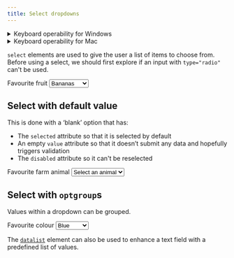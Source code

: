 ```yaml
---
title: Select dropdowns
---
```


<details>
    <summary>Keyboard operability for Windows</summary>
    <ul>
        <li>Tab to place focus on the select drop down list</li>
        <li>Spacebar will open the list but not close it</li>
        <li>Enter will open and close the list</li>
        <li>Up and down arrows can be used to make selection</li>
        <li>Tab to move focus from the select drop down list</li>
    </ul>
</details>

<details>
    <summary>Keyboard operability for Mac</summary>
    <ul>
        <li>Tab to place focus on the select drop down list</li>
        <li>Spacebar will open the list but not close it</li>
        <li>Enter will open and close the list</li>
        <li>Up and down arrows can be used to make selection</li>
        <li>Tab to move focus from the select drop down list</li>
    </ul>
</details>

`select` elements are used to give the user a list of items to choose from. Before using a select, we should first explore if an input with `type="radio"` can't be used.

<form>
    <label for="fruit">Favourite fruit</label>
    <select id="fruit">
        <option>Bananas</option>
        <option>Apples</option>
        <option>Oranges</option>
        <option>Blueberries</option>
    </select>
</form>


## Select with default value

This is done with a ‘blank’ option that has:

- The `selected` attribute so that it is selected by default
- An empty `value` attribute so that it doesn’t submit any data and hopefully triggers validation
- The `disabled` attribute so it can't be reselected

<form>
    <label for="farm-animal">Favourite farm animal</label>
    <select id="farm-animal" required>
        <option disabled selected value="">Select an animal</option>
        <option>Cow</option>
        <option>Sheep</option>
        <option>Pig</option>
        <option>Goat</option>
        <option>Chicken</option>
    </select>
</form>


## Select with `optgroup`s

Values within a dropdown can be grouped.

<form>
    <label for="colour">Favourite colour</label>
    <select id="colour">
        <optgroup label="Cold colours">
            <option>Blue</option>
            <option>Green</option>
        </optgroup>
        <optgroup label="Hot colours">
            <option>Red</option>
            <option>Yellow</option>
        </optgroup>
    </select>
</form>

The [`datalist`](/forms/datalist) element can also be used to enhance a text field with a predefined list of values.
